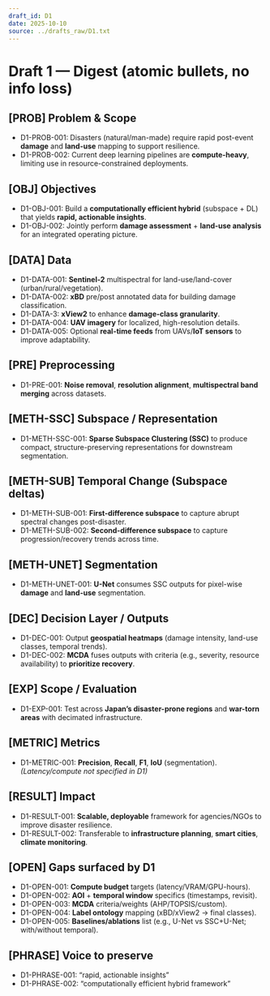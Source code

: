```yaml
---
draft_id: D1
date: 2025-10-10
source: ../drafts_raw/D1.txt
---
```


# Draft 1 — Digest (atomic bullets, no info loss)

## [PROB] Problem & Scope
- D1-PROB-001: Disasters (natural/man-made) require rapid post-event **damage** and **land-use** mapping to support resilience.
- D1-PROB-002: Current deep learning pipelines are **compute-heavy**, limiting use in resource-constrained deployments.

## [OBJ] Objectives
- D1-OBJ-001: Build a **computationally efficient hybrid** (subspace + DL) that yields **rapid, actionable insights**.
- D1-OBJ-002: Jointly perform **damage assessment** + **land-use analysis** for an integrated operating picture.

## [DATA] Data
- D1-DATA-001: **Sentinel-2** multispectral for land-use/land-cover (urban/rural/vegetation).
- D1-DATA-002: **xBD** pre/post annotated data for building damage classification.
- D1-DATA-3: **xView2** to enhance **damage-class granularity**.
- D1-DATA-004: **UAV imagery** for localized, high-resolution details.
- D1-DATA-005: Optional **real-time feeds** from UAVs/**IoT sensors** to improve adaptability.

## [PRE] Preprocessing
- D1-PRE-001: **Noise removal**, **resolution alignment**, **multispectral band merging** across datasets.

## [METH-SSC] Subspace / Representation
- D1-METH-SSC-001: **Sparse Subspace Clustering (SSC)** to produce compact, structure-preserving representations for downstream segmentation.

## [METH-SUB] Temporal Change (Subspace deltas)
- D1-METH-SUB-001: **First-difference subspace** to capture abrupt spectral changes post-disaster.
- D1-METH-SUB-002: **Second-difference subspace** to capture progression/recovery trends across time.

## [METH-UNET] Segmentation
- D1-METH-UNET-001: **U-Net** consumes SSC outputs for pixel-wise **damage** and **land-use** segmentation.

## [DEC] Decision Layer / Outputs
- D1-DEC-001: Output **geospatial heatmaps** (damage intensity, land-use classes, temporal trends).
- D1-DEC-002: **MCDA** fuses outputs with criteria (e.g., severity, resource availability) to **prioritize recovery**.

## [EXP] Scope / Evaluation
- D1-EXP-001: Test across **Japan’s disaster-prone regions** and **war-torn areas** with decimated infrastructure.

## [METRIC] Metrics
- D1-METRIC-001: **Precision**, **Recall**, **F1**, **IoU** (segmentation). *(Latency/compute not specified in D1)*

## [RESULT] Impact
- D1-RESULT-001: **Scalable, deployable** framework for agencies/NGOs to improve disaster resilience.
- D1-RESULT-002: Transferable to **infrastructure planning**, **smart cities**, **climate monitoring**.

## [OPEN] Gaps surfaced by D1
- D1-OPEN-001: **Compute budget** targets (latency/VRAM/GPU-hours).
- D1-OPEN-002: **AOI** + **temporal window** specifics (timestamps, revisit).
- D1-OPEN-003: **MCDA** criteria/weights (AHP/TOPSIS/custom).
- D1-OPEN-004: **Label ontology** mapping (xBD/xView2 → final classes).
- D1-OPEN-005: **Baselines/ablations** list (e.g., U-Net vs SSC+U-Net; with/without temporal).

## [PHRASE] Voice to preserve
- D1-PHRASE-001: “rapid, actionable insights”
- D1-PHRASE-002: “computationally efficient hybrid framework”
